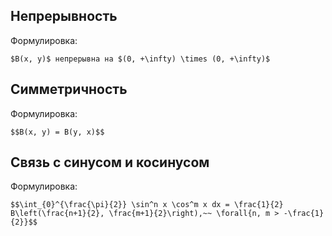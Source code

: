 ## Непрерывность
Формулировка:
```spoiler-markdown
$B(x, y)$ непрерывна на $(0, +\infty) \times (0, +\infty)$
```

## Симметричность
Формулировка:
```spoiler-markdown
$$B(x, y) = B(y, x)$$
```

## Связь с синусом и косинусом
Формулировка:
```spoiler-markdown
$$\int_{0}^{\frac{\pi}{2}} \sin^n x \cos^m x dx = \frac{1}{2} B\left(\frac{n+1}{2}, \frac{m+1}{2}\right),~~ \forall{n, m > -\frac{1}{2}}$$
```
